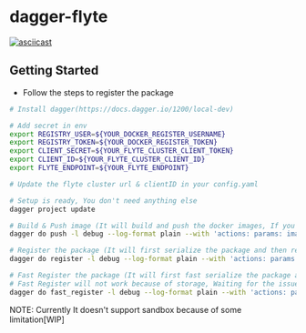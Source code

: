 # dagger-flyte

[![asciicast](https://asciinema.org/a/9shHclgS4u46dLA1gIvsh9ATd.svg)](https://asciinema.org/a/9shHclgS4u46dLA1gIvsh9ATd)

## Getting Started
- Follow the steps to register the package

```bash
# Install dagger(https://docs.dagger.io/1200/local-dev)

# Add secret in env
export REGISTRY_USER=${YOUR_DOCKER_REGISTER_USERNAME}
export REGISTRY_TOKEN=${YOUR_DOCKER_REGISTER_TOKEN}
export CLIENT_SECRET=${YOUR_FLYTE_CLUSTER_CLIENT_TOKEN}
export CLIENT_ID=${YOUR_FLYTE_CLUSTER_CLIENT_ID}
export FLYTE_ENDPOINT=${YOUR_FLYTE_ENDPOINT}

# Update the flyte cluster url & clientID in your config.yaml

# Setup is ready, You don't need anything else
dagger project update

# Build & Push image (It will build and push the docker images, If you just want tp build the images then use build in place of push)
dagger do push -l debug --log-format plain --with 'actions: params: image: tag: "v0.0.4"'

# Register the package (It will first serialize the package and then register it with flyte cluster)
dagger do register -l debug --log-format plain --with 'actions: params: image: tag: "v0.0.4"' 

# Fast Register the package (It will first fast serialize the package and then fast register it with flyte cluster)
# Fast Register will not work because of storage, Waiting for the issue https://github.com/flyteorg/flyte/issues/2263
dagger do fast_register -l debug --log-format plain --with 'actions: params: image: tag: "v0.0.4"' 
```

NOTE: Currently It doesn't support sandbox because of some limitation[WIP] 
